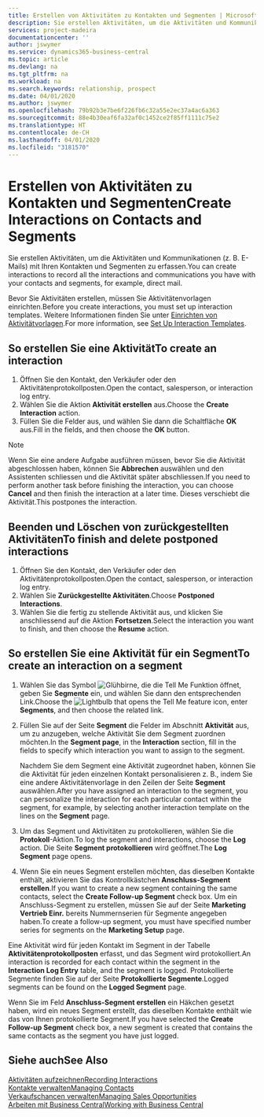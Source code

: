 ```yaml
---
title: Erstellen von Aktivitäten zu Kontakten und Segmenten | Microsoft Docs
description: Sie erstellen Aktivitäten, um die Aktivitäten und Kommunikationen (z. B. E-Mails) mit Ihren Kontakten und Segmenten in Business Central zu erfassen.
services: project-madeira
documentationcenter: ''
author: jswymer
ms.service: dynamics365-business-central
ms.topic: article
ms.devlang: na
ms.tgt_pltfrm: na
ms.workload: na
ms.search.keywords: relationship, prospect
ms.date: 04/01/2020
ms.author: jswymer
ms.openlocfilehash: 79b92b3e7be6f226fb6c32a55e2ec37a4ac6a363
ms.sourcegitcommit: 88e4b30eaf6fa32af0c1452ce2f85ff1111c75e2
ms.translationtype: HT
ms.contentlocale: de-CH
ms.lasthandoff: 04/01/2020
ms.locfileid: "3181570"
---
```

# <a name="create-interactions-on-contacts-and-segments"></a><span data-ttu-id="e5f44-103">Erstellen von Aktivitäten zu Kontakten und Segmenten</span><span class="sxs-lookup"><span data-stu-id="e5f44-103">Create Interactions on Contacts and Segments</span></span>
<span data-ttu-id="e5f44-104">Sie erstellen Aktivitäten, um die Aktivitäten und Kommunikationen (z. B. E-Mails) mit Ihren Kontakten und Segmenten zu erfassen.</span><span class="sxs-lookup"><span data-stu-id="e5f44-104">You can create interactions to record all the interactions and communications you have with your contacts and segments, for example, direct mail.</span></span>

<span data-ttu-id="e5f44-105">Bevor Sie Aktivitäten erstellen, müssen Sie Aktivitätenvorlagen einrichten.</span><span class="sxs-lookup"><span data-stu-id="e5f44-105">Before you create interactions, you must set up interaction templates.</span></span> <span data-ttu-id="e5f44-106">Weitere Informationen finden Sie unter [Einrichten von Aktivitätvorlagen](marketing-interactions.md).</span><span class="sxs-lookup"><span data-stu-id="e5f44-106">For more information, see  [Set Up Interaction Templates](marketing-interactions.md).</span></span>

## <a name="to-create-an-interaction"></a><span data-ttu-id="e5f44-107">So erstellen Sie eine Aktivität</span><span class="sxs-lookup"><span data-stu-id="e5f44-107">To create an interaction</span></span>
1. <span data-ttu-id="e5f44-108">Öffnen Sie den Kontakt, den Verkäufer oder den Aktivitätenprotokollposten.</span><span class="sxs-lookup"><span data-stu-id="e5f44-108">Open the contact, salesperson, or interaction log entry.</span></span>
2. <span data-ttu-id="e5f44-109">Wählen Sie die Aktion **Aktivität erstellen** aus.</span><span class="sxs-lookup"><span data-stu-id="e5f44-109">Choose the **Create Interaction** action.</span></span>
3. <span data-ttu-id="e5f44-110">Füllen Sie die Felder aus, und wählen Sie dann die Schaltfläche **OK** aus.</span><span class="sxs-lookup"><span data-stu-id="e5f44-110">Fill in the fields, and then choose the **OK** button.</span></span>

> [!NOTE]  
>   <span data-ttu-id="e5f44-111">Wenn Sie eine andere Aufgabe ausführen müssen, bevor Sie die Aktivität abgeschlossen haben, können Sie **Abbrechen** auswählen und den Assistenten schliessen und die Aktivität später abschliessen.</span><span class="sxs-lookup"><span data-stu-id="e5f44-111">If you need to perform another task before finishing the interaction, you can choose **Cancel** and then finish the interaction at a later time.</span></span> <span data-ttu-id="e5f44-112">Dieses verschiebt die Aktivität.</span><span class="sxs-lookup"><span data-stu-id="e5f44-112">This postpones the interaction.</span></span>

## <a name="to-finish-and-delete-postponed-interactions"></a><span data-ttu-id="e5f44-113">Beenden und Löschen von zurückgestellten Aktivitäten</span><span class="sxs-lookup"><span data-stu-id="e5f44-113">To finish and delete postponed interactions</span></span>
1. <span data-ttu-id="e5f44-114">Öffnen Sie den Kontakt, den Verkäufer oder den Aktivitätenprotokollposten.</span><span class="sxs-lookup"><span data-stu-id="e5f44-114">Open the contact, salesperson, or interaction log entry.</span></span>
2. <span data-ttu-id="e5f44-115">Wählen Sie **Zurückgestellte Aktivitäten**.</span><span class="sxs-lookup"><span data-stu-id="e5f44-115">Choose **Postponed Interactions**.</span></span>
3. <span data-ttu-id="e5f44-116">Wählen Sie die fertig zu stellende Aktivität aus, und klicken Sie anschliessend auf die Aktion **Fortsetzen**.</span><span class="sxs-lookup"><span data-stu-id="e5f44-116">Select the interaction you want to finish, and then choose the **Resume** action.</span></span>

## <a name="to-create-an-interaction-on-a-segment"></a><span data-ttu-id="e5f44-117">So erstellen Sie eine Aktivität für ein Segment</span><span class="sxs-lookup"><span data-stu-id="e5f44-117">To create an interaction on a segment</span></span>
1. <span data-ttu-id="e5f44-118">Wählen Sie das Symbol ![Glühbirne, die die Tell Me Funktion öffnet](media/ui-search/search_small.png "Tell Me-Funktion"), geben Sie **Segmente** ein, und wählen Sie dann den entsprechenden Link.</span><span class="sxs-lookup"><span data-stu-id="e5f44-118">Choose the ![Lightbulb that opens the Tell Me feature](media/ui-search/search_small.png "Tell me what you want to do") icon, enter **Segments**, and then choose the related link.</span></span>
2. <span data-ttu-id="e5f44-119">Füllen Sie auf der Seite **Segment** die Felder im Abschnitt **Aktivität** aus, um zu anzugeben, welche Aktivität Sie dem Segment zuordnen möchten.</span><span class="sxs-lookup"><span data-stu-id="e5f44-119">In the **Segment page**, in the **Interaction** section, fill in the fields to specify which interaction you want to assign to the segment.</span></span>

    <span data-ttu-id="e5f44-120">Nachdem Sie dem Segment eine Aktivität zugeordnet haben, können Sie die Aktivität für jeden einzelnen Kontakt personalisieren z. B., indem Sie eine andere Aktivitätenvorlage in den Zeilen der Seite **Segment** auswählen.</span><span class="sxs-lookup"><span data-stu-id="e5f44-120">After you have assigned an interaction to the segment, you can personalize the interaction for each particular contact within the segment, for example, by selecting another interaction template on the lines on the **Segment** page.</span></span>  
3. <span data-ttu-id="e5f44-121">Um das Segment und Aktivitäten zu protokollieren, wählen Sie die **Protokoll**-Aktion.</span><span class="sxs-lookup"><span data-stu-id="e5f44-121">To log the segment and interactions, choose the **Log** action.</span></span> <span data-ttu-id="e5f44-122">Die Seite **Segment protokollieren** wird geöffnet.</span><span class="sxs-lookup"><span data-stu-id="e5f44-122">The **Log Segment** page opens.</span></span>
4. <span data-ttu-id="e5f44-123">Wenn Sie ein neues Segment erstellen möchten, das dieselben Kontakte enthält, aktivieren Sie das Kontrollkästchen **Anschluss-Segment erstellen**.</span><span class="sxs-lookup"><span data-stu-id="e5f44-123">If you want to create a new segment containing the same contacts, select the **Create Follow-up Segment** check box.</span></span> <span data-ttu-id="e5f44-124">Um ein Anschluss-Segment zu erstellen, müssen Sie auf der Seite **Marketing Vertrieb Einr.** bereits Nummernserien für Segmente angegeben haben.</span><span class="sxs-lookup"><span data-stu-id="e5f44-124">To create a follow-up segment, you must have specified number series for segments on the **Marketing Setup** page.</span></span>

<span data-ttu-id="e5f44-125">Eine Aktivität wird für jeden Kontakt im Segment in der Tabelle **Aktivitätenprotokollposten** erfasst, und das Segment wird protokolliert.</span><span class="sxs-lookup"><span data-stu-id="e5f44-125">An interaction is recorded for each contact within the segment in the **Interaction Log Entry** table, and the segment is logged.</span></span> <span data-ttu-id="e5f44-126">Protokollierte Segmente finden Sie auf der Seite **Protokollierte Segmente**.</span><span class="sxs-lookup"><span data-stu-id="e5f44-126">Logged segments can be found on the **Logged Segment** page.</span></span>

<span data-ttu-id="e5f44-127">Wenn Sie im Feld **Anschluss-Segment erstellen** ein Häkchen gesetzt haben, wird ein neues Segment erstellt, das dieselben Kontakte enthält wie das von Ihnen protokollierte Segment.</span><span class="sxs-lookup"><span data-stu-id="e5f44-127">If you have selected the **Create Follow-up Segment** check box, a new segment is created that contains the same contacts as the segment you have just logged.</span></span>

## <a name="see-also"></a><span data-ttu-id="e5f44-128">Siehe auch</span><span class="sxs-lookup"><span data-stu-id="e5f44-128">See Also</span></span>
[<span data-ttu-id="e5f44-129">Aktivitäten aufzeichnen</span><span class="sxs-lookup"><span data-stu-id="e5f44-129">Recording Interactions</span></span>](marketing-interactions.md)  
[<span data-ttu-id="e5f44-130">Kontakte verwalten</span><span class="sxs-lookup"><span data-stu-id="e5f44-130">Managing Contacts</span></span>](marketing-contacts.md)  
[<span data-ttu-id="e5f44-131">Verkaufschancen verwalten</span><span class="sxs-lookup"><span data-stu-id="e5f44-131">Managing Sales Opportunities</span></span>](marketing-manage-sales-opportunities.md)  
[<span data-ttu-id="e5f44-132">Arbeiten mit Business Central</span><span class="sxs-lookup"><span data-stu-id="e5f44-132">Working with Business Central</span></span>](ui-work-product.md)
